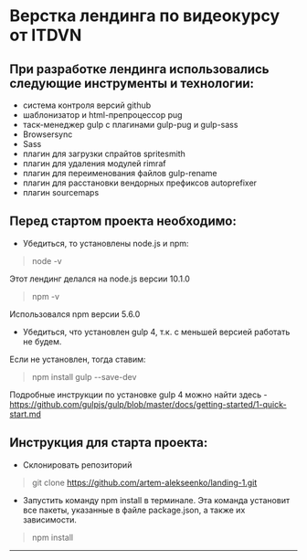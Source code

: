 # Верстка лендинга по видеокурсу от ITDVN

## При разработке лендинга использовались следующие инструменты и технологии:
* система контроля версий github
* шаблонизатор и html-препроцессор pug
* таск-менеджер gulp c плагинами gulp-pug и gulp-sass
* Browsersync
* Sass
* плагин для загрузки спрайтов spritesmith
* плагин для удаления модулей rimraf
* плагин для переименования файлов gulp-rename
* плагин для расстановки вендорных префиксов autoprefixer
* плагин sourcemaps

## Перед стартом проекта необходимо:

* Убедиться, то установлены node.js и npm:

> node -v

Этот лендинг делался на node.js версии 10.1.0

> npm -v

Использовался npm версии 5.6.0

* Убедиться, что установлен gulp 4, т.к. с меньшей версией работать не будем.

Если не установлен, тогда ставим:

> npm install gulp --save-dev

Подробные инструкции по установке gulp 4 можно найти здесь - https://github.com/gulpjs/gulp/blob/master/docs/getting-started/1-quick-start.md

## Инструкция для старта проекта:

* Склонировать репозиторий

> git clone https://github.com/artem-alekseenko/landing-1.git

* Запустить команду npm install в терминале. Эта команда установит все пакеты, указанные в файле package.json, а также их зависимости.

> npm install

---
